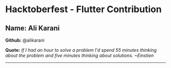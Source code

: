 # Hacktoberfest - Flutter Contribution

## Name: Ali Karani

**Github:** @alikarani

**Quote:** *If I had an hour to solve a problem I'd spend 55 minutes thinking about the problem and five minutes thinking about solutions. ~Einstien*

---